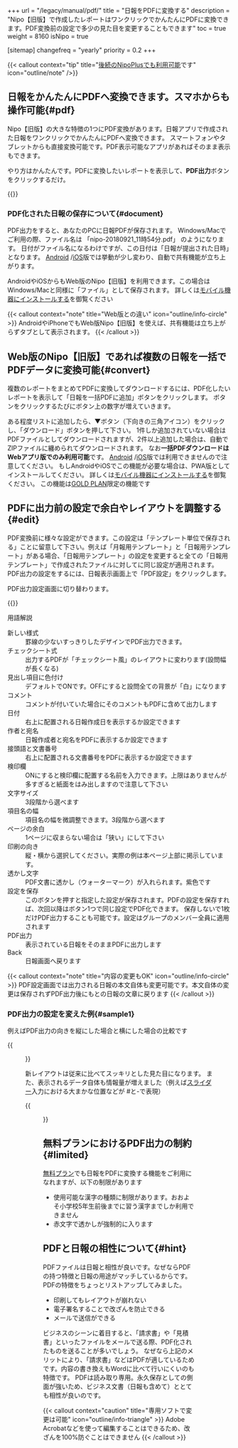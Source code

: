 +++
url = "/legacy/manual/pdf/"
title = "日報をPDFに変換する"
description = "Nipo【旧版】で作成したレポートはワンクリックでかんたんにPDFに変換できます。PDF変換前の設定で多少の見た目を変更することもできます"
toc = true
weight = 8160
isNipo = true

[sitemap]
  changefreq = "yearly"
  priority = 0.2
+++

{{< callout context="tip" title="[後続のNipoPlusでも利用可能](/docs/manual/read-report/state/#pdf_export)です" icon="outline/note" />}}

## 日報をかんたんにPDFへ変換できます。スマホからも操作可能{#pdf}

Nipo【旧版】の大きな特徴の1つにPDF変換があります。日報アプリで作成された日報をワンクリックでかんたんにPDFへ変換できます。
スマートフォンやタブレットからも直接変換可能です。PDF表示可能なアプリがあればそのまま表示もできます。

やり方はかんたんです。PDFに変換したいレポートを表示して、**PDF出力**ボタンをクリックするだけ。

{{<iTablet filename="img/pdfGen" msg="PDFに変換する"  alice="ok">}}

### PDF化された日報の保存について{#document}

PDF出力をすると、あなたのPCに日報PDFが保存されます。
Windows/Macでご利用の際、ファイル名は
「nipo-20180921_11時54分.pdf」
のようになります。
日付がファイル名になるわけですが、この日付は「日報が提出された日時」となります。
[Android](https://play.google.com/store/apps/details?id=jp.sndbox.nipoapp) /[iOS](https://apps.apple.com/jp/app/nipo/id1385965600)版では挙動が少し変わり、自動で共有機能が立ち上がります。

AndroidやiOSからもWeb版のNipo【旧版】を利用できます。この場合はWindows/Macと同様に「ファイル」として保存されます。
詳しくは[モバイル機器にインストールする](/legacy/system/mobile-install/)を御覧ください

{{< callout context="note" title="Web版との違い" icon="outline/info-circle" >}}
AndroidやiPhoneでもWeb版Nipo【旧版】を使えば、共有機能は立ち上がらずタブとして表示されます。
{{< /callout >}}

## Web版のNipo【旧版】であれば複数の日報を一括でPDFデータに変換可能{#convert}

複数のレポートをまとめてPDFに変換してダウンロードするには、PDF化したいレポートを表示して「日報を一括PDFに追加」ボタンをクリックします。
ボタンをクリックするたびにボタン上の数字が増えていきます。

ある程度リストに追加したら、▼ボタン（下向きの三角アイコン）をクリックし、「ダウンロード」ボタンを押して下さい。
1件しか追加されていない場合はPDFファイルとしてダウンロードされますが、2件以上追加した場合は、自動でZIPファイルに纏められてダウンロードされます。
なお**一括PDFダウンロードはWebアプリ版でのみ利用可能**です。
[Android](https://play.google.com/store/apps/details?id=jp.sndbox.nipoapp) /[iOS](https://apps.apple.com/jp/app/nipo/id1385965600)版では利用できませんので注意してください。
もしAndroidやiOSでこの機能が必要な場合は、PWA版としてインストールしてください。
詳しくは[モバイル機器にインストールする](/legacy/system/mobile-install/)を御覧ください。
この機能は[GOLD PLAN](/legacy/system/price/)限定の機能です

## PDFに出力前の設定で余白やレイアウトを調整する{#edit}

PDF変換前に様々な設定ができます。この設定は「テンプレート単位で保存される」ことに留意して下さい。例えば「月報用テンプレート」と「日報用テンプレート」がある場合、「日報用テンプレート」の設定を変更すると全ての「日報用テンプレート」で作成されたファイルに対してに同じ設定が適用されます。
PDF出力の設定をするには、日報表示画面上で「PDF設定」をクリックします。

PDF出力設定画面に切り替わります。

{{<iTablet filename="img/pdfSetting" msg="左側がプレビューとデータの書き換え、右側がPDFの余白や向きなどの設定項目"  alice="ok">}}

用語解説

<dl class="basic">
  <dt>新しい様式</dt>
  <dd>罫線の少ないすっきりしたデザインでPDF出力できます。</dd>
  <dt>チェックシート式</dt>
  <dd>出力するPDFが「チェックシート風」のレイアウトに変わります(設問幅が長くなる)</dd>
  <dt>見出し項目に色付け</dt>
  <dd>デフォルトでONです。OFFにすると設問全ての背景が「白」になります</dd>
  <dt>コメント</dt>
  <dd>コメントが付いていた場合にそのコメントもPDFに含めて出力します</dd>
  <dt>日付</dt>
  <dd>右上に配置される日報作成日を表示するか設定できます</dd>
  <dt>作者と宛名</dt>
  <dd>日報作成者と宛名をPDFに表示するか設定できます</dd>
  <dt>接頭語と文書番号</dt>
  <dd>右上に配置される文書番号をPDFに表示するか設定できます</dd>
  <dt>検印欄</dt>
  <dd>ONにすると検印欄に配置する名前を入力できます。上限はありませんが多すぎると紙面をはみ出しますので注意して下さい</dd>
  <dt>文字サイズ</dt>
  <dd>3段階から選べます</dd>
  <dt>項目名の幅</dt>
  <dd>項目名の幅を微調整できます。3段階から選べます</dd>
  <dt>ページの余白</dt>
  <dd>1ページに収まらない場合は「狭い」にして下さい</dd>
  <dt>印刷の向き</dt>
  <dd>縦・横から選択してください。実際の例は本ページ上部に掲示しています。</dd>
  <dt>透かし文字</dt>
  <dd>PDF文書に透かし（ウォーターマーク）が入れられます。紫色です</dd>
  <dt>設定を保存</dt>
  <dd>このボタンを押すと指定した設定が保存されます。PDFの設定を保存すれば、次回以降はボタン1つで同じ設定でPDF化できます。
  保存しないで1枚だけPDF出力することも可能です。設定はグループのメンバー全員に適用されます</dd>
  <dt>PDF出力</dt>
  <dd>表示されている日報をそのままPDFに出力します</dd>
  <dt>Back</dt>
  <dd>日報画面へ戻ります</dd>
</dl>

{{< callout context="note" title="内容の変更もOK" icon="outline/info-circle" >}}
PDF設定画面では出力される日報の本文自体も変更可能です。本文自体の変更は保存されずPDF出力後にもとの日報の文章に戻ります
{{< /callout >}}

### PDF出力の設定を変えた例{#sample1}

例えばPDF出力の向きを縦にした場合と横にした場合の比較です

{{<figure src="img/pdf_sample3.png"  alt="PDF設定で縦と横にした場合の比較" caption="PDF設定で縦と横にした場合の比較" >}}

新レイアウトは従来に比べてスッキリとした見た目になります。
また、表示されるデータ自体も情報量が増えました（例えば[スライダー](/legacy/parts/math/#slider)入力における大まかな位置などが #と-で表現）

{{<figure src="img/pdf_sample4.png"  alt="新レイアウトのPDF出力例" caption="新レイアウトのPDF出力例" >}}

## 無料プランにおけるPDF出力の制約{#limited}

[無料プラン](/legacy/system/price/)でも日報をPDFに変換する機能をご利用になれますが、以下の制限があります

- 使用可能な漢字の種類に制限があります。おおよそ小学校5年生前後までに習う漢字までしか利用できません
- 赤文字で透かしが強制的に入ります

## PDFと日報の相性について{#hint}

PDFファイルは日報と相性が良いです。なぜならPDFの持つ特徴と日報の用途がマッチしているからです。PDFの特徴をちょっとリストアップしてみました。

- 印刷してもレイアウトが崩れない
- 電子署名することで改ざんを防止できる
- メールで送信ができる

ビジネスのシーンに着目すると、「請求書」や「見積書」といったファイルをメールで送る際、PDF化されたものを送ることが多いでしょう。
なぜなら上記のメリットにより、「請求書」などはPDFが適しているためです。内容の書き換えもWordに比べて行いにくいのも特徴です。
PDFは読み取り専用。永久保存としての側面が強いため、ビジネス文書（日報も含めて）ととても相性が良いのです。

{{< callout context="caution" title="専用ソフトで変更は可能" icon="outline/info-triangle" >}}
Adobe Acrobatなどを使って編集することはできるため、改ざんを100%防ぐことはできません
{{< /callout >}}
